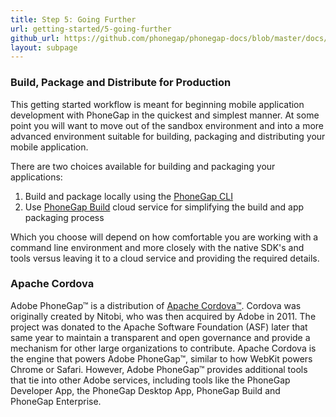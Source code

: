 ```yaml
---
title: Step 5: Going Further
url: getting-started/5-going-further
github_url: https://github.com/phonegap/phonegap-docs/blob/master/docs/1-getting-started/5-going-further.html.md
layout: subpage
---
```


### Build, Package and Distribute for Production

This getting started workflow is meant for beginning mobile application development with PhoneGap in the quickest and simplest manner.
At some point you will want to move out of the sandbox environment and into a more advanced environment suitable for
building, packaging and distributing your mobile application.

There are two choices available for building and packaging your applications:

1. Build and package locally using the [PhoneGap CLI](http://docs.phonegap.com/en/edge/guide_cli_index.md.html#The%20Command-Line%20Interface)
2. Use [PhoneGap Build](http://build.phonegap.com) cloud service for simplifying the build and app packaging process

Which you choose will depend on how comfortable you are working with a command line environment and more closely with the native SDK's and tools versus
leaving it to a cloud service and providing the required details.  


### Apache Cordova
Adobe PhoneGap&#8482; is a distribution of [Apache Cordova&#8482;](http://cordova.io). Cordova was originally created by Nitobi, who was then acquired by Adobe in 2011.
 The project was donated to the Apache Software Foundation (ASF) later that same year to maintain a transparent and open governance
 and provide a mechanism for other large organizations to contribute. Apache Cordova is the engine that powers Adobe PhoneGap&#8482;, similar to how WebKit
 powers Chrome or Safari. However, Adobe PhoneGap&#8482; provides additional tools that tie into other Adobe services, including tools like the PhoneGap Developer App, the PhoneGap
 Desktop App, PhoneGap Build and PhoneGap Enterprise.
